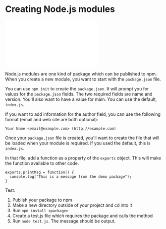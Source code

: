 <!--
title: 11 - Creating Node.js modules
featured: true
-->

# Creating Node.js modules

<iframe src="//www.youtube.com/embed/3I78ELjTzlQ" frameborder="0" allowfullscreen></iframe>

Node.js modules are one kind of package which can be published to npm. When you create a new module, you want to start with the `package.json` file.

You can use `npm init` to create the `package.json`. It will prompt you for values for the `package.json` fields. The two required fields are name and version. You'll also want to have a value for main. You can use the default, `index.js`.

If you want to add information for the author field, you can use the following format (email and web site are both optional):

```
Your Name <email@example.com> (http://example.com)
```

Once your `package.json` file is created, you'll want to create the file that will be loaded when your module is required. If you used the default, this is `index.js`.

In that file, add a function as a property of the `exports` object. This will make the function available to other code.

```
exports.printMsg = function() {
  console.log("This is a message from the demo package");
}
```

Test:

1. Publish your package to npm
1. Make a new directory outside of your project and cd into it
1. Run `npm install <package>`
1. Create a test.js file which requires the package and calls the method
1. Run `node test.js`. The message should be output.
